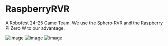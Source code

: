 # RaspberryRVR
A Robofest 24-25 Game Team. We use the Sphero RVR and the Raspberry Pi Zero W to our advantage.

![image](https://github.com/rudraforweb/Python-Robotics/assets/74744301/88a8173b-3615-40d5-8fb2-e90ee8802ba9)
![image](https://github.com/rudraforweb/RaspberryRVR/assets/74744301/54f983a3-547d-4655-8fcf-d8a9af16ebe4)
![image](https://github.com/rudraforweb/RaspberryRVR/assets/74744301/52b22904-3d7f-4f11-b30b-56674569b931)



